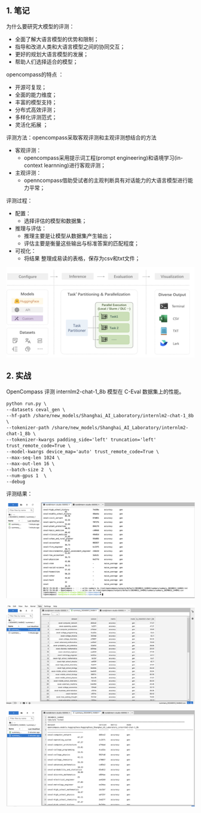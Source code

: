 

## 1. 笔记

为什么要研究大模型的评测：

* 全面了解大语言模型的优势和限制；
* 指导和改进人类和大语言模型之间的协同交互；
* 更好的规划大语言模型的发展；
* 帮助人们选择适合的模型；



opencompass的特点 ：

* 开源可复现；
* 全面的能力维度；
* 丰富的模型支持；
* 分布式高效评测；
* 多样化评测范式；
* 灵活化拓展 ；



评测方法：opencompass采取客观评测和主观评测想结合的方法

* 客观评测：
  * opencompass采用提示词工程(prompt engineering)和语境学习(in-context learnning)进行客观评测；
* 主观评测：
  * openncompass借助受试者的主观判断具有对话能力的大语言模型进行能力平常；



评测过程：

* 配置：
  * 选择评估的模型和数据集；
* 推理与评估：
  * 推理主要是让模型从数据集产生输出；
  * 评估主要是衡量这些输出与标准答案的匹配程度；
* 可视化：
  * 将结果 整理成易读的表格，保存为csv和txt文件；



![](./评测过程.png)





## 2. 实战

OpenCompass 评测 internlm2-chat-1_8b 模型在 C-Eval 数据集上的性能。



```shell
python run.py \
--datasets ceval_gen \
--hf-path /share/new_models/Shanghai_AI_Laboratory/internlm2-chat-1_8b \
--tokenizer-path /share/new_models/Shanghai_AI_Laboratory/internlm2-chat-1_8b \
--tokenizer-kwargs padding_side='left' truncation='left' trust_remote_code=True \
--model-kwargs device_map='auto' trust_remote_code=True \
--max-seq-len 1024 \
--max-out-len 16 \
--batch-size 2  \
--num-gpus 1  \
--debug
```



评测结果：

![](./评测结果-cli.png)



![](./评测结果-csv.png)

![](./评测结果-txt.png)